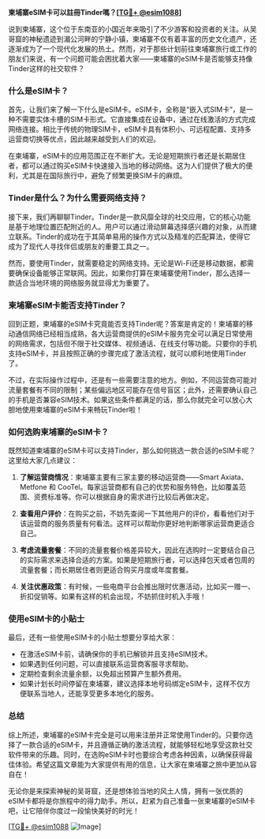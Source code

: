 **柬埔寨eSIM卡可以註冊Tinder嗎？[[TG💪+ @esim1088](https://t.me/s/esim1088)]**

说到柬埔寨，这个位于东南亚的小国近年来吸引了不少游客和投资者的关注。从吴哥窟的神秘遗迹到湄公河畔的宁静小镇，柬埔寨不仅有着丰富的历史文化遗产，还逐渐成为了一个现代化发展的热土。然而，对于那些计划前往柬埔寨旅行或工作的朋友们来说，有一个问题可能会困扰着大家——柬埔寨的eSIM卡是否能够支持像Tinder这样的社交软件？

### 什么是eSIM卡？

首先，让我们来了解一下什么是eSIM卡。eSIM卡，全称是“嵌入式SIM卡”，是一种不需要实体卡槽的SIM卡形式。它直接集成在设备中，通过在线激活的方式完成网络连接。相比于传统的物理SIM卡，eSIM卡具有体积小、可远程配置、支持多运营商切换等优点，因此越来越受到人们的欢迎。

在柬埔寨，eSIM卡的应用范围正在不断扩大。无论是短期旅行者还是长期居住者，都可以通过购买eSIM卡快速接入当地的移动网络。这为人们提供了极大的便利，尤其是在国际旅行中，避免了频繁更换SIM卡的麻烦。

### Tinder是什么？为什么需要网络支持？

接下来，我们再聊聊Tinder。Tinder是一款风靡全球的社交应用，它的核心功能是基于地理位置匹配附近的人。用户可以通过滑动屏幕选择感兴趣的对象，从而建立联系。Tinder的成功在于其简单易用的操作方式以及精准的匹配算法，使得它成为了现代人寻找伴侣或朋友的重要工具之一。

然而，要使用Tinder，就需要稳定的网络支持。无论是Wi-Fi还是移动数据，都需要确保设备能够正常联网。因此，如果你打算在柬埔寨使用Tinder，那么选择一款适合当地环境的网络服务就显得尤为重要了。

### 柬埔寨eSIM卡能否支持Tinder？

回到正题，柬埔寨的eSIM卡究竟能否支持Tinder呢？答案是肯定的！柬埔寨的移动通信网络已经相当成熟，各大运营商提供的eSIM卡服务完全可以满足日常使用的网络需求，包括但不限于社交媒体、视频通话、在线支付等功能。只要你的手机支持eSIM卡，并且按照正确的步骤完成了激活流程，就可以顺利地使用Tinder了。

不过，在实际操作过程中，还是有一些需要注意的地方。例如，不同运营商可能对流量套餐有不同的限制；某些偏远地区可能存在信号盲区；此外，还需要确认自己的手机是否兼容eSIM技术。如果这些条件都满足的话，那么你就完全可以放心大胆地使用柬埔寨的eSIM卡来畅玩Tinder啦！

### 如何选购柬埔寨的eSIM卡？

既然知道柬埔寨的eSIM卡可以支持Tinder，那么如何挑选一款合适的eSIM卡呢？这里给大家几点建议：

1. **了解运营商情况**：柬埔寨主要有三家主要的移动运营商——Smart Axiata、Metfone 和 CooTel。每家运营商都有自己的优势和服务特色，比如覆盖范围、资费标准等。你可以根据自身的需求进行比较后再做决定。

2. **查看用户评价**：在购买之前，不妨先查阅一下其他用户的评价，看看他们对于该运营商的服务质量有何看法。这样可以帮助你更好地判断哪家运营商更适合自己。

3. **考虑流量套餐**：不同的流量套餐价格差异较大，因此在选购时一定要结合自己的实际需求来选择合适的方案。如果是短期旅行者，可以选择包天或者包周的流量套餐；而长期居住者则更适合购买月度或年度套餐。

4. **关注优惠政策**：有时候，一些电商平台会推出限时优惠活动，比如买一赠一、折扣促销等。如果有这样的机会出现，不妨抓住时机入手哦！

### 使用eSIM卡的小贴士

最后，还有一些使用eSIM卡的小贴士想要分享给大家：

- 在激活eSIM卡前，请确保你的手机已解锁并且支持eSIM技术。
- 如果遇到任何问题，可以直接联系运营商客服寻求帮助。
- 定期检查剩余流量余额，以免超出预算产生额外费用。
- 如果计划长时间停留在柬埔寨，建议选择本地号码绑定eSIM卡，这样不仅方便联系当地人，还能享受更多本地化的服务。

### 总结

综上所述，柬埔寨的eSIM卡完全是可以用来注册并正常使用Tinder的。只要你选择了一款合适的eSIM卡，并且遵循正确的激活流程，就能够轻松地享受这款社交软件带来的乐趣。同时，在选购eSIM卡时也要综合考虑各种因素，以确保获得最佳体验。希望这篇文章能为大家提供有用的信息，让大家在柬埔寨之旅中更加从容自在！

无论你是来探索神秘的吴哥窟，还是想体验当地的风土人情，拥有一张优质的eSIM卡都将是你旅程中的得力助手。所以，赶紧为自己准备一张柬埔寨的eSIM卡吧，让它陪伴你度过一段愉快美好的时光！

[[TG💪+ @esim1088](https://t.me/s/esim1088) ![Image](https://i.postimg.cc/4NQfJmqS/Snipaste-2025-05-13-00-14-12.png)]